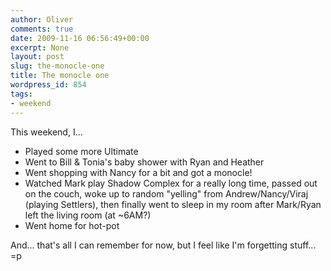 ```yaml
---
author: Oliver
comments: true
date: 2009-11-16 06:56:49+00:00
excerpt: None
layout: post
slug: the-monocle-one
title: The monocle one
wordpress_id: 854
tags:
- weekend
---
```


This weekend, I...
<ul>
<li>Played some more Ultimate</li>
<li>Went to Bill & Tonia's baby shower with Ryan and Heather</li>
<li>Went shopping with Nancy for a bit and got a monocle!</li>
<li>Watched Mark play Shadow Complex for a really long time, passed out on the couch, woke up to random "yelling" from Andrew/Nancy/Viraj (playing Settlers), then finally went to sleep in my room after Mark/Ryan left the living room (at ~6AM?)</li>
<li>Went home for hot-pot</li>
</ul>

And... that's all I can remember for now, but I feel like I'm forgetting stuff... =p